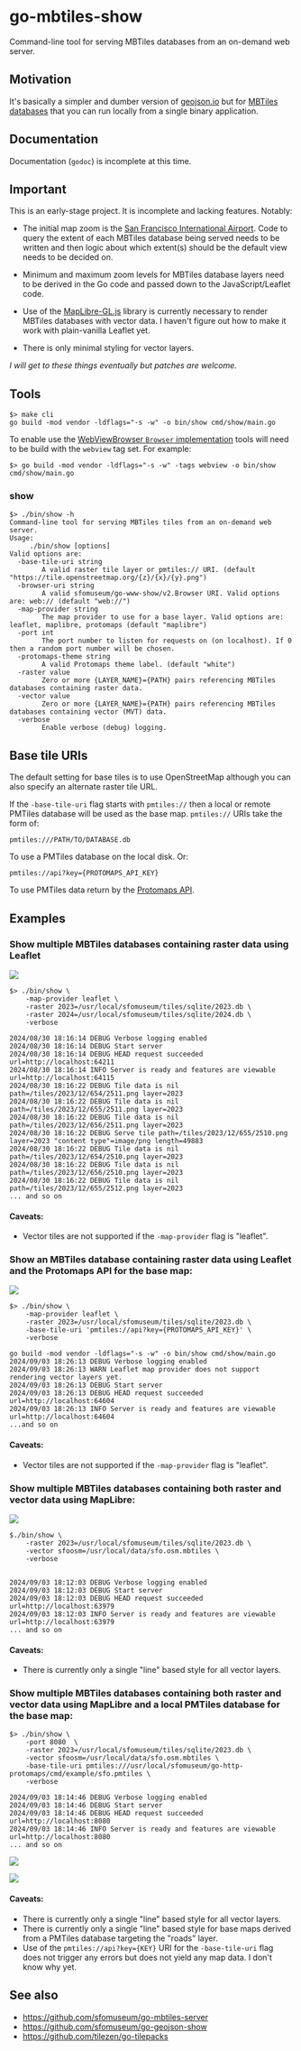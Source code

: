 # go-mbtiles-show

Command-line tool for serving MBTiles databases from an on-demand web server.

## Motivation

It's basically a simpler and dumber version of [geojson.io](https://geojson.io/) but for [MBTiles databases](https://wiki.openstreetmap.org/wiki/MBTiles) that you can run locally from a single binary application.

## Documentation

Documentation (`godoc`) is incomplete at this time.

## Important

This is an early-stage project. It is incomplete and lacking features. Notably:

* The initial map zoom is the [San Francisco International Airport](https://spelunker.whosonfirst.org/id/102527513/). Code to query the extent of each MBTiles database being served needs to be written and then logic about which extent(s) should be the default view needs to be decided on.

* Minimum and maximum zoom levels for MBTiles database layers need to be derived in the Go code and passed down to the JavaScript/Leaflet code.

* Use of the [MapLibre-GL.js](https://maplibre.org/maplibre-gl-js/docs/) library is currently necessary to render MBTiles databases with vector data. I haven't figure out how to make it work with plain-vanilla Leaflet yet.

* There is only minimal styling for vector layers.

_I will get to these things eventually but patches are welcome._

## Tools

```
$> make cli
go build -mod vendor -ldflags="-s -w" -o bin/show cmd/show/main.go
```

To enable use the [WebViewBrowser `Browser` implementation](https://github.com/sfomuseum/go-www-show?tab=readme-ov-file#webviewbrowser-webview) tools will need to be build with the `webview` tag set. For example:

```
$> go build -mod vendor -ldflags="-s -w" -tags webview -o bin/show cmd/show/main.go
```

### show

```
$> ./bin/show -h
Command-line tool for serving MBTiles tiles from an on-demand web server.
Usage:
	 ./bin/show [options]
Valid options are:
  -base-tile-uri string
    	A valid raster tile layer or pmtiles:// URI. (default "https://tile.openstreetmap.org/{z}/{x}/{y}.png")
  -browser-uri string
    	A valid sfomuseum/go-www-show/v2.Browser URI. Valid options are: web:// (default "web://")	
  -map-provider string
    	The map provider to use for a base layer. Valid options are: leaflet, maplibre, protomaps (default "maplibre")
  -port int
    	The port number to listen for requests on (on localhost). If 0 then a random port number will be chosen.
  -protomaps-theme string
    	A valid Protomaps theme label. (default "white")
  -raster value
    	Zero or more {LAYER_NAME}={PATH} pairs referencing MBTiles databases containing raster data.
  -vector value
    	Zero or more {LAYER_NAME}={PATH} pairs referencing MBTiles databases containing vector (MVT) data.
  -verbose
    	Enable verbose (debug) logging.
```

## Base tile URIs

The default setting for base tiles is to use OpenStreetMap although you can also specify an alternate raster tile URL.

If the `-base-tile-uri` flag starts with `pmtiles://` then a local or remote PMTiles database will be used as the base map. `pmtiles://` URIs take the form of:

```
pmtiles:///PATH/TO/DATABASE.db
```

To use a PMTiles database on the local disk. Or:

```
pmtiles://api?key={PROTOMAPS_API_KEY}
```

To use PMTiles data return by the [Protomaps API](https://protomaps.com/dashboard).

## Examples

### Show multiple MBTiles databases containing raster data using Leaflet

![](docs/images/go-mbtiles-show-2023-24.png)

```
$> ./bin/show \
	-map-provider leaflet \
	-raster 2023=/usr/local/sfomuseum/tiles/sqlite/2023.db \
	-raster 2024=/usr/local/sfomuseum/tiles/sqlite/2024.db \
	-verbose
	
2024/08/30 18:16:14 DEBUG Verbose logging enabled
2024/08/30 18:16:14 DEBUG Start server
2024/08/30 18:16:14 DEBUG HEAD request succeeded url=http://localhost:64211
2024/08/30 18:16:14 INFO Server is ready and features are viewable url=http://localhost:64115
2024/08/30 18:16:22 DEBUG Tile data is nil path=/tiles/2023/12/654/2511.png layer=2023
2024/08/30 18:16:22 DEBUG Tile data is nil path=/tiles/2023/12/655/2511.png layer=2023
2024/08/30 18:16:22 DEBUG Tile data is nil path=/tiles/2023/12/656/2511.png layer=2023
2024/08/30 18:16:22 DEBUG Serve tile path=/tiles/2023/12/655/2510.png layer=2023 "content type"=image/png length=49883
2024/08/30 18:16:22 DEBUG Tile data is nil path=/tiles/2023/12/654/2510.png layer=2023
2024/08/30 18:16:22 DEBUG Tile data is nil path=/tiles/2023/12/656/2510.png layer=2023
2024/08/30 18:16:22 DEBUG Tile data is nil path=/tiles/2023/12/655/2512.png layer=2023
... and so on
```

#### Caveats:

* Vector tiles are not supported if the `-map-provider` flag is "leaflet".

### Show an MBTiles database containing raster data using Leaflet and the Protomaps API  for the base map:

![](docs/images/go-mbiles-show-leaflet-pmtiles.png)

```
$> ./bin/show \
	-map-provider leaflet \
	-raster 2023=/usr/local/sfomuseum/tiles/sqlite/2023.db \
	-base-tile-uri 'pmtiles://api?key={PROTOMAPS_API_KEY}' \
	-verbose
	
go build -mod vendor -ldflags="-s -w" -o bin/show cmd/show/main.go
2024/09/03 18:26:13 DEBUG Verbose logging enabled
2024/09/03 18:26:13 WARN Leaflet map provider does not support rendering vector layers yet.
2024/09/03 18:26:13 DEBUG Start server
2024/09/03 18:26:13 DEBUG HEAD request succeeded url=http://localhost:64604
2024/09/03 18:26:13 INFO Server is ready and features are viewable url=http://localhost:64604
...and so on
```

#### Caveats:

* Vector tiles are not supported if the `-map-provider` flag is "leaflet".

### Show multiple MBTiles databases containing both raster and vector data using MapLibre:

![](docs/images/go-mbtiles-show-maplibre-mixed.png)

```
$./bin/show \
	-raster 2023=/usr/local/sfomuseum/tiles/sqlite/2023.db \
	-vector sfoosm=/usr/local/data/sfo.osm.mbtiles \
	-verbose
	

2024/09/03 18:12:03 DEBUG Verbose logging enabled
2024/09/03 18:12:03 DEBUG Start server
2024/09/03 18:12:03 DEBUG HEAD request succeeded url=http://localhost:63979
2024/09/03 18:12:03 INFO Server is ready and features are viewable url=http://localhost:63979
... and so on
```

#### Caveats:

* There is currently only a single "line" based style for all vector layers.

### Show multiple MBTiles databases containing both raster and vector data using MapLibre and a local PMTiles database for the base map:

```
$> ./bin/show \
	-port 8080  \
	-raster 2023=/usr/local/sfomuseum/tiles/sqlite/2023.db \
	-vector sfoosm=/usr/local/data/sfo.osm.mbtiles \
	-base-tile-uri pmtiles:///usr/local/sfomuseum/go-http-protomaps/cmd/example/sfo.pmtiles \
	-verbose
	
2024/09/03 18:14:46 DEBUG Verbose logging enabled
2024/09/03 18:14:46 DEBUG Start server
2024/09/03 18:14:46 DEBUG HEAD request succeeded url=http://localhost:8080
2024/09/03 18:14:46 INFO Server is ready and features are viewable url=http://localhost:8080
... and so on
```

![](docs/images/go-mbtiles-show-maplibre-pmtiles.png)

![](docs/images/go-mbtiles-show-maplibre-pmtiles-2.png)

#### Caveats:

* There is currently only a single "line" based style for all vector layers.
* There is currently only a single "line" based style for base maps derived from a PMTiles database targeting the "roads" layer.
* Use of the `pmtiles://api?key={KEY}` URI for the `-base-tile-uri` flag does not trigger any errors but does not yield any map data. I don't know why yet.

## See also

* https://github.com/sfomuseum/go-mbtiles-server
* https://github.com/sfomuseum/go-geojson-show
* https://github.com/tilezen/go-tilepacks